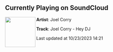 ## Currently Playing on SoundCloud

[<img align="left" width="100" src="https://i1.sndcdn.com/artworks-wZAvLwNlE36e-0-t500x500.jpg">](https://soundcloud.com/joelcorry/heydj?in=saxurn/sets/walks/)

**Artist**: Joel Corry 

**Track**: Joel Corry - Hey DJ

Last updated at 10/23/2023 14:21
